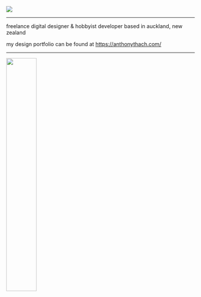 <img src="https://readme-typing-svg.demolab.com/?font=segoe+ui&pause=500&vCenter=true&random=false&width=435&height=25&lines=hello%2C+i%27m+anthony!;nice+to+meet+you!">

---
freelance digital designer & hobbyist developer based in auckland, new zealand

my design portfolio can be found at https://anthonythach.com/ 

---
<img src="https://skillicons.dev/icons?i=py,java,c,cs,html,css,js,ts,nodejs,discordjs,graphql" width=40%>

